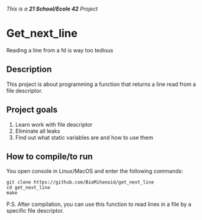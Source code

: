 _This is a **21 School/Ecole 42** Project_

# Get_next_line
Reading a line from a fd is way too tedious

## Description
This project is about programming a function that returns a line
read from a file descriptor.

## Project goals

1. Learn work with file descriptor
2. Eliminate all leaks
3. Find out what static variables are and how to use them

## How to compile/to run

You open console in Linux/MacOS and enter the following commands:
```
git clone https://github.com/BioMihanoid/get_next_line
cd get_next_line
make
```

P.S. After compilation, you can use this function to read lines in a file by a specific file descriptor.

